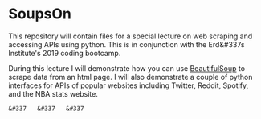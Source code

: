 # SoupsOn

This repository will contain files for a special lecture on web scraping and
accessing APIs using python. This is in conjunction with the Erd&#337s Institute's
2019 coding bootcamp.

During this lecture I will demonstrate how you can use <a href = "https://www.crummy.com/software/BeautifulSoup/bs4/doc/">BeautifulSoup</a> to scrape data from an html page. I will also demonstrate a
couple of python interfaces for APIs of popular websites including Twitter,
Reddit, Spotify, and the NBA stats website.

	&#337	&#337	&#337
